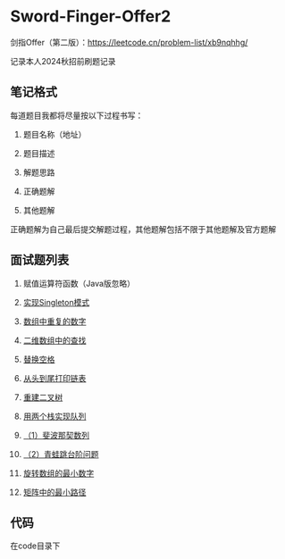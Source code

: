 # Sword-Finger-Offer2

剑指Offer（第二版）：https://leetcode.cn/problem-list/xb9nqhhg/

记录本人2024秋招前刷题记录

## 笔记格式

每道题目我都将尽量按以下过程书写：
1. 题目名称（地址）

2. 题目描述

3. 解题思路

4. 正确题解

5. 其他题解


正确题解为自己最后提交解题过程，其他题解包括不限于其他题解及官方题解



## 面试题列表
1. 赋值运算符函数（Java版忽略）
2. [实现Singleton模式]()
3. [数组中重复的数字](https://github.com/l19556632521/Sword-Finger-Offer2/blob/master/code/3.%E6%95%B0%E7%BB%84%E4%B8%AD%E9%87%8D%E5%A4%8D%E7%9A%84%E6%95%B0%E5%AD%97.md)
4. [二维数组中的查找](https://leetcode.cn/problems/er-wei-shu-zu-zhong-de-cha-zhao-lcof/?envType=featured-list&envId=xb9nqhhg?envType=featured-list&envId=xb9nqhhg)
5. [替换空格](https://github.com/l19556632521/Sword-Finger-Offer2/blob/master/code/05%E6%9B%BF%E6%8D%A2%E7%A9%BA%E6%A0%BC.md)
6. [从头到尾打印链表](https://github.com/l19556632521/Sword-Finger-Offer2/blob/master/code/06%E4%BB%8E%E5%B0%BE%E5%88%B0%E5%A4%B4%E6%89%93%E5%8D%B0%E9%93%BE%E8%A1%A8.md)
7. [重建二叉树](https://github.com/l19556632521/Sword-Finger-Offer2/blob/master/code/07%E9%87%8D%E5%BB%BA%E4%BA%8C%E5%8F%89%E6%A0%91.md)

9. [用两个栈实现队列](https://github.com/l19556632521/Sword-Finger-Offer2/blob/master/code/09%E7%94%A8%E4%B8%A4%E4%B8%AA%E6%A0%88%E5%AE%9E%E7%8E%B0%E9%98%9F%E5%88%97.md)

10. [（1）斐波那契数列](https://github.com/l19556632521/Sword-Finger-Offer2/blob/master/code/10-1%E6%96%90%E6%B3%A2%E9%82%A3%E5%A5%91%E6%95%B0%E5%88%97.md)

10. [（2）青蛙跳台阶问题](https://github.com/l19556632521/Sword-Finger-Offer2/blob/master/code/10-2%E9%9D%92%E8%9B%99%E8%B7%B3%E5%8F%B0%E9%98%B6%E9%97%AE%E9%A2%98.md)
11. [旋转数组的最小数字](https://github.com/l19556632521/Sword-Finger-Offer2/blob/master/code/11%E6%97%8B%E8%BD%AC%E6%95%B0%E7%BB%84%E7%9A%84%E6%9C%80%E5%B0%8F%E6%95%B0%E5%AD%97.md)
12. [矩阵中的最小路径](https://github.com/l19556632521/Sword-Finger-Offer2/blob/master/code/12%E7%9F%A9%E9%98%B5%E4%B8%AD%E7%9A%84%E8%B7%AF%E5%BE%84.md)





## 代码

在code目录下
